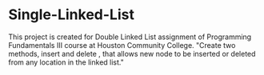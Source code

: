 # Single-Linked-List
This project is created for Double Linked List assignment of Programming Fundamentals III course at Houston Community College.
"Create two methods, insert and delete , that allows new node to be inserted  or deleted from any location in the linked list."
